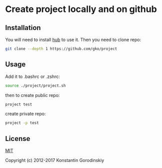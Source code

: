 # Create project locally and on github

## Installation

You will need to install [hub](https://github.com/github/hub) to use it.
Then you need to clone repo:
```bash
git clone --depth 1 https://github.com/gko/project
```

## Usage

Add it to .bashrc or .zshrc:
```bash
source ./project/project.sh
```
then to create public repo:
```bash
project test
```

create private repo:
```bash
project -p test
```

## License

[MIT](http://opensource.org/licenses/MIT)

Copyright (c) 2012-2017 Konstantin Gorodinskiy
